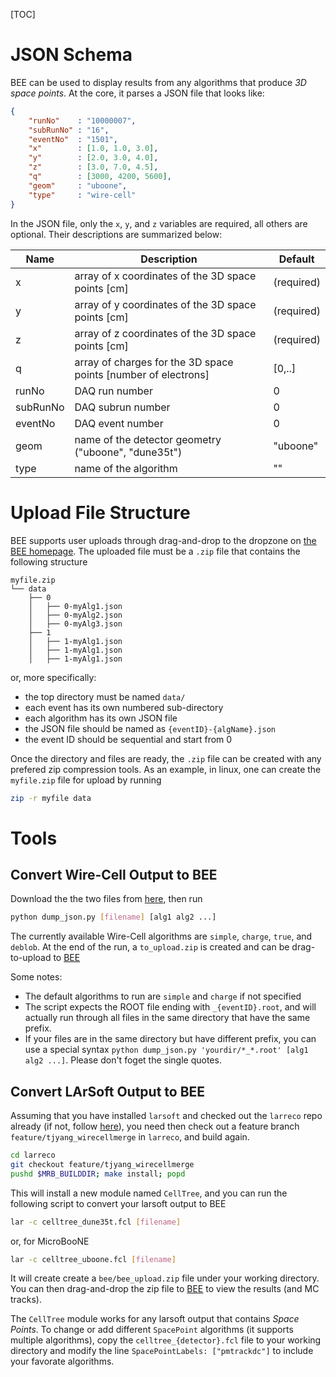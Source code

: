 [TOC]

# JSON Schema

BEE can be used to display results from any algorithms that produce *3D space points*.
At the core, it parses a JSON file that looks like:

```json
{
    "runNo"    : "10000007",
    "subRunNo" : "16",
    "eventNo"  : "1501",
    "x"        : [1.0, 1.0, 3.0],
    "y"        : [2.0, 3.0, 4.0],
    "z"        : [3.0, 7.0, 4.5],
    "q"        : [3000, 4200, 5600],
    "geom"     : "uboone",
    "type"     : "wire-cell"
}
```

In the JSON file, only the `x`, `y`, and `z` variables are required, all others are optional.
Their descriptions are summarized below:

| Name | Description | Default |
| ---- | ----------- | ------- |
| x | array of x coordinates of the 3D space points [cm] | (required) |
| y | array of y coordinates of the 3D space points [cm] | (required) |
| z | array of z coordinates of the 3D space points [cm] | (required) |
| q | array of charges for the 3D space points [number of electrons] | [0,..] |
| runNo | DAQ run number | 0 |
| subRunNo | DAQ subrun number | 0 |
| eventNo | DAQ event number | 0 |
| geom | name of the detector geometry ("uboone", "dune35t") | "uboone" |
| type | name of the algorithm | "" |

# Upload File Structure

BEE supports user uploads through drag-and-drop to the dropzone on [the BEE homepage](http://www.phy.bnl.gov/wire-cell/bee/).
The uploaded file must be a `.zip` file that contains the following structure

```
myfile.zip
└── data
    ├── 0
    │   ├── 0-myAlg1.json
    │   ├── 0-myAlg2.json
    │   ├── 0-myAlg3.json
    ├── 1
    │   ├── 1-myAlg1.json
    │   ├── 1-myAlg1.json
    │   ├── 1-myAlg1.json

```

or, more specifically:

- the top directory must be named `data/`
- each event has its own numbered sub-directory
- each algorithm has its own JSON file
- the JSON file should be named as `{eventID}-{algName}.json`
- the event ID should be sequential and start from 0

Once the directory and files are ready, the `.zip` file can be created with any prefered zip compression tools. As an example, in linux, one can create the `myfile.zip` file for upload by running

```bash
zip -r myfile data
```

# Tools

## Convert Wire-Cell Output to BEE

Download the the two files from [here](https://github.com/WireCell/wire-cell-bee/tree/master/tools/wire-cell-to-bee), then run

```bash
python dump_json.py [filename] [alg1 alg2 ...]
```

The currently available Wire-Cell algorithms are `simple`, `charge`, `true`, and `deblob`.
At the end of the run, a `to_upload.zip` is created and can be drag-to-upload to [BEE](http://www.phy.bnl.gov/wire-cell/bee/)

Some notes:

- The default algorithms to run are `simple` and `charge` if not specified
- The script expects the ROOT file ending with `_{eventID}.root`,
and will actually run through all files in the same directory that have the same prefix.
- If your files are in the same directory but have different prefix,
you can use a special syntax `python dump_json.py 'yourdir/*_*.root' [alg1 alg2 ...]`. Please don't foget the single quotes.


## Convert LArSoft Output to BEE

Assuming that you have installed `larsoft` and checked out the `larreco` repo already (if not, follow [here](https://cdcvs.fnal.gov/redmine/projects/dunetpc/wiki/_Tutorial_)),
you need then check out a feature branch `feature/tjyang_wirecellmerge` in `larreco`, and build again.

```bash
cd larreco
git checkout feature/tjyang_wirecellmerge
pushd $MRB_BUILDDIR; make install; popd
```

This will install a new module named `CellTree`,
and you can run the following script to convert your larsoft output to BEE

```bash
lar -c celltree_dune35t.fcl [filename]
```

or, for MicroBooNE

```bash
lar -c celltree_uboone.fcl [filename]
```

It will create  create a `bee/bee_upload.zip` file under your working directory.
You can then drag-and-drop the zip file to [BEE](http://www.phy.bnl.gov/wire-cell/bee/) to view the results
(and MC tracks).

The `CellTree` module works for any larsoft output that contains *Space Points*.
To change or add different `SpacePoint` algorithms (it supports multiple algorithms),
copy the `celltree_{detector}.fcl` file to your working directory
and modify the line `SpacePointLabels: ["pmtrackdc"]` to include your favorate algorithms.
